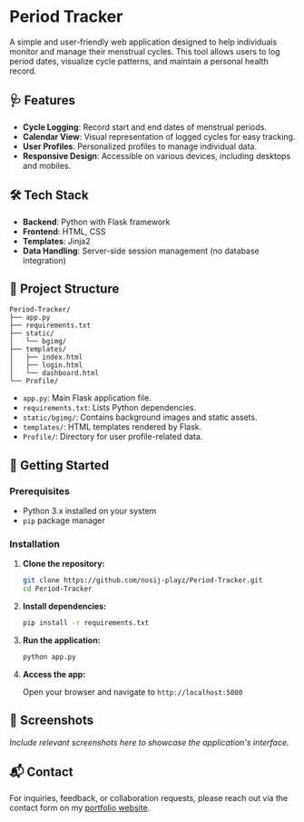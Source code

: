 # Period Tracker

A simple and user-friendly web application designed to help individuals monitor and manage their menstrual cycles. This tool allows users to log period dates, visualize cycle patterns, and maintain a personal health record.

## 🩺 Features

- **Cycle Logging**: Record start and end dates of menstrual periods.
- **Calendar View**: Visual representation of logged cycles for easy tracking.
- **User Profiles**: Personalized profiles to manage individual data.
- **Responsive Design**: Accessible on various devices, including desktops and mobiles.

## 🛠️ Tech Stack

- **Backend**: Python with Flask framework
- **Frontend**: HTML, CSS
- **Templates**: Jinja2
- **Data Handling**: Server-side session management (no database integration)

## 📁 Project Structure

```
Period-Tracker/
├── app.py
├── requirements.txt
├── static/
│   └── bgimg/
├── templates/
│   ├── index.html
│   ├── login.html
│   └── dashboard.html
└── Profile/
```

- `app.py`: Main Flask application file.
- `requirements.txt`: Lists Python dependencies.
- `static/bgimg/`: Contains background images and static assets.
- `templates/`: HTML templates rendered by Flask.
- `Profile/`: Directory for user profile-related data.

## 🚀 Getting Started

### Prerequisites

- Python 3.x installed on your system
- `pip` package manager

### Installation

1. **Clone the repository:**

   ```bash
   git clone https://github.com/nosij-playz/Period-Tracker.git
   cd Period-Tracker
   ```

2. **Install dependencies:**

   ```bash
   pip install -r requirements.txt
   ```

3. **Run the application:**

   ```bash
   python app.py
   ```

4. **Access the app:**

   Open your browser and navigate to `http://localhost:5000`

## 📸 Screenshots

*Include relevant screenshots here to showcase the application's interface.*

## 📬 Contact

For inquiries, feedback, or collaboration requests, please reach out via the contact form on my [portfolio website](https://myporfolio-1o1h.onrender.com/contact).
